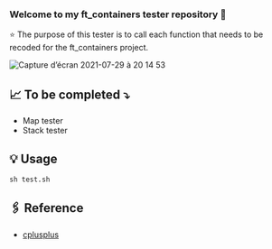 ### Welcome to my ft_containers tester repository 👋

⭐️ The purpose of this tester is to call each function that needs to be recoded for the ft_containers project.

![Capture d’écran 2021-07-29 à 20 14 53](https://user-images.githubusercontent.com/22601713/127544335-ac993d8c-a23f-44d4-a57c-b16342542ef6.png)

## 📈 To be completed ⤵️
- Map tester
- Stack tester

## 💡 Usage
```
sh test.sh
```

## 🖇 Reference
- [cplusplus](https://www.cplusplus.com/reference/)
